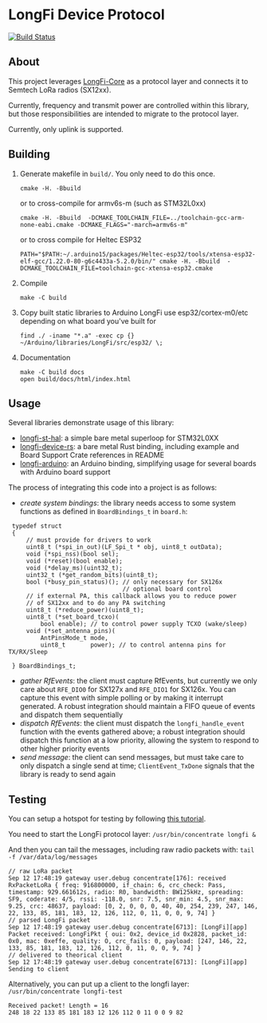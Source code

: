 # LongFi Device Protocol

[![Build Status](https://travis-ci.com/helium/longfi-device.svg?token=35YrBmyVB8LNrXzjrRop&branch=master)](https://travis-ci.com/helium/longfi-device)

## About

This project leverages [LongFi-Core](https://github.com/helium/longfi-core) as a protocol layer and connects it to Semtech LoRa radios (SX12xx).

Currently, frequency and transmit power are controlled within this library, but those responsibilities are intended to migrate to the protocol layer.

Currently, only uplink is supported.

## Building

1. Generate makefile in `build/`. You only need to do this once.
   ```
   cmake -H. -Bbuild
   ```
   or to cross-compile for armv6s-m (such as STM32L0xx)
   ```
   cmake -H. -Bbuild  -DCMAKE_TOOLCHAIN_FILE=../toolchain-gcc-arm-none-eabi.cmake -DCMAKE_FLAGS="-march=armv6s-m"
   ```
   or to cross compile for Heltec ESP32
   ```
   PATH="$PATH:~/.arduino15/packages/Heltec-esp32/tools/xtensa-esp32-elf-gcc/1.22.0-80-g6c4433a-5.2.0/bin/" cmake -H. -Bbuild  -DCMAKE_TOOLCHAIN_FILE=toolchain-gcc-xtensa-esp32.cmake
   ```
1. Compile
   ```
   make -C build
   ```
1. Copy built static libraries to Arduino LongFi
   use esp32/cortex-m0/etc depending on what board you've built for
   ```
   find ./ -iname "*.a" -exec cp {} ~/Arduino/libraries/LongFi/src/esp32/ \;
   ```
1. Documentation
   ```
   make -C build docs
   open build/docs/html/index.html
   ```


## Usage

Several libraries demonstrate usage of this library:
* [longfi-st-hal](https://github.com/helium/longfi-st-hal): a simple bare metal superloop for STM32L0XX
* [longfi-device-rs](https://github.com/helium/longfi-device-rs/): a bare metal Rust binding, including example and Board Support Crate references in README
* [longfi-arduino](https://github.com/helium/longfi-arduino): an Arduino binding, simplifying usage for several boards with Arduino board support

The process of integrating this code into a project is as follows:

* *create system bindings*: the library needs access to some system functions as defined in `BoardBindings_t` in `board.h`:
```
 typedef struct
 {
     // must provide for drivers to work
     uint8_t (*spi_in_out)(LF_Spi_t * obj, uint8_t outData);
     void (*spi_nss)(bool sel);
     void (*reset)(bool enable);
     void (*delay_ms)(uint32_t);
     uint32_t (*get_random_bits)(uint8_t);
     bool (*busy_pin_status)(); // only necessary for SX126x
                                // optional board control
     // if external PA, this callback allows you to reduce power
     // of SX12xx and to do any PA switching
     uint8_t (*reduce_power)(uint8_t);
     uint8_t (*set_board_tcxo)(
         bool enable); // to control power supply TCXO (wake/sleep)
     void (*set_antenna_pins)(
         AntPinsMode_t mode,
         uint8_t       power); // to control antenna pins for TX/RX/Sleep

 } BoardBindings_t;
```
* *gather RfEvents*: the client must capture RfEvents, but currently we only care about `RFE_DIO0` for SX127x and `RFE_DIO1` for SX126x. You can capture this event with simple polling or by making it interrupt generated. A robust integration should maintain a FIFO queue of events and dispatch them sequentially
* *dispatch RfEvents*: the client must dispatch the `longfi_handle_event` function with the events gathered above; a robust integration should dispatch this function at a low priority, allowing the system to respond to other higher priority events
* *send message*: the client can send messages, but must take care to only dispatch a single send at time; `ClientEvent_TxDone` signals that the library is ready to send again

## Testing

You can setup a hotspot for testing by following [this tutorial](https://developer.helium.com/hotspot/developer-setup).

You need to start the LongFi protocol layer: `/usr/bin/concentrate longfi &`

And then you can tail the messages, including raw radio packets with: `tail -f /var/data/log/messages`

```
// raw LoRa packet
Sep 12 17:48:19 gateway user.debug concentrate[176]: received RxPacketLoRa { freq: 916800000, if_chain: 6, crc_check: Pass, timestamp: 929.661612s, radio: R0, bandwidth: BW125kHz, spreading: SF9, coderate: 4/5, rssi: -118.0, snr: 7.5, snr_min: 4.5, snr_max: 9.25, crc: 48637, payload: [0, 2, 0, 0, 0, 40, 40, 254, 239, 247, 146, 22, 133, 85, 181, 183, 12, 126, 112, 0, 11, 0, 0, 9, 74] }
// parsed LongFi packet
Sep 12 17:48:19 gateway user.debug concentrate[6713]: [LongFi][app] Packet received: LongFiPkt { oui: 0x2, device_id 0x2828, packet_id: 0x0, mac: 0xeffe, quality: O, crc_fails: 0, payload: [247, 146, 22, 133, 85, 181, 183, 12, 126, 112, 0, 11, 0, 0, 9, 74] }
// delivered to theorical client
Sep 12 17:48:19 gateway user.debug concentrate[6713]: [LongFi][app] Sending to client
```

Alternatively, you can put up a client to the longfi layer: ` /usr/bin/concentrate longfi-test`
```
Received packet! Length = 16
248 18 22 133 85 181 183 12 126 112 0 11 0 0 9 82 
